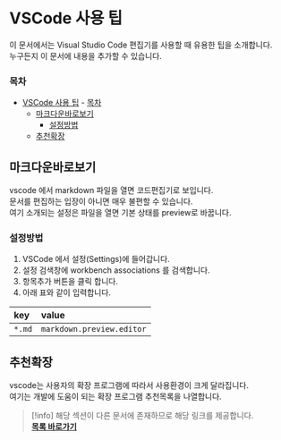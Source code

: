 # VSCode 사용 팁
이 문서에서는 Visual Studio Code 편집기를 사용할 때 유용한 팁을 소개합니다.  
누구든지 이 문서에 내용을 추가할 수 있습니다.

### 목차
- [VSCode 사용 팁](#vscode-사용-팁)
		- [목차](#목차)
	- [마크다운바로보기](#마크다운바로보기)
		- [설정방법](#설정방법)
	- [추천확장](#추천확장)


## 마크다운바로보기
vscode 에서 markdown 파일을 열면 코드편집기로 보입니다.  
문서를 편집하는 입장이 아니면 매우 불편할 수 있습니다.  
여기 소개되는 설정은 파일을 열면 기본 상태를 preview로 바꿉니다.

### 설정방법
1. VSCode 에서 설정(Settings)에 들어갑니다.
2. 설정 검색창에 workbench associations 를 검색합니다.
3. 항목추가 버튼을 클릭 합니다.
4. 아래 표와 같이 입력합니다.


| key    | value                     |
| :----- | :------------------------ |
| `*.md` | `markdown.preview.editor` |

## 추천확장
vscode는 사용자의 확장 프로그램에 따라서 사용환경이 크게 달라집니다.  
여기는 개발에 도움이 되는 확장 프로그램 추천목록을 나열합니다.  
> [!info]
해당 섹션이 다른 문서에 존재하므로 해당 링크를 제공합니다.  
[**목록 바로가기**](./setting_vscode_for_windows.md#추천-vs-code-확장-프로그램)